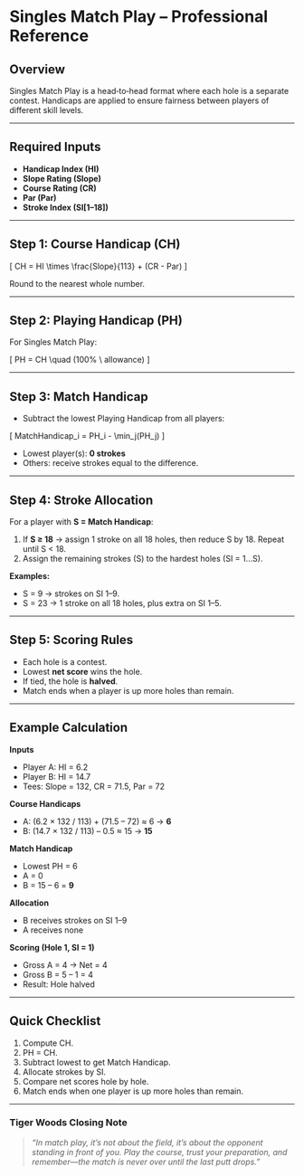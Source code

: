 # Singles Match Play – Professional Reference

## Overview
Singles Match Play is a head‑to‑head format where each hole is a separate contest. Handicaps are applied to ensure fairness between players of different skill levels.

---

## Required Inputs
- **Handicap Index (HI)**
- **Slope Rating (Slope)**
- **Course Rating (CR)**
- **Par (Par)**
- **Stroke Index (SI[1–18])**

---

## Step 1: Course Handicap (CH)

\[
CH = HI \times \frac{Slope}{113} + (CR - Par)
\]

Round to the nearest whole number.

---

## Step 2: Playing Handicap (PH)
For Singles Match Play:

\[
PH = CH \quad (100\% \ allowance)
\]

---

## Step 3: Match Handicap
- Subtract the lowest Playing Handicap from all players:

\[
MatchHandicap_i = PH_i - \min_j(PH_j)
\]

- Lowest player(s): **0 strokes**
- Others: receive strokes equal to the difference.

---

## Step 4: Stroke Allocation
For a player with **S = Match Handicap**:
1. If **S ≥ 18** → assign 1 stroke on all 18 holes, then reduce S by 18. Repeat until S < 18.
2. Assign the remaining strokes (S) to the hardest holes (SI = 1…S).

**Examples:**
- S = 9 → strokes on SI 1–9.
- S = 23 → 1 stroke on all 18 holes, plus extra on SI 1–5.

---

## Step 5: Scoring Rules
- Each hole is a contest.
- Lowest **net score** wins the hole.
- If tied, the hole is **halved**.
- Match ends when a player is up more holes than remain.

---

## Example Calculation
**Inputs**
- Player A: HI = 6.2
- Player B: HI = 14.7
- Tees: Slope = 132, CR = 71.5, Par = 72

**Course Handicaps**
- A: (6.2 × 132 / 113) + (71.5 – 72) ≈ 6 → **6**
- B: (14.7 × 132 / 113) – 0.5 ≈ 15 → **15**

**Match Handicap**
- Lowest PH = 6
- A = 0
- B = 15 – 6 = **9**

**Allocation**
- B receives strokes on SI 1–9
- A receives none

**Scoring (Hole 1, SI = 1)**
- Gross A = 4 → Net = 4
- Gross B = 5 – 1 = 4
- Result: Hole halved

---

## Quick Checklist
1. Compute CH.
2. PH = CH.
3. Subtract lowest to get Match Handicap.
4. Allocate strokes by SI.
5. Compare net scores hole by hole.
6. Match ends when one player is up more holes than remain.

---

### Tiger Woods Closing Note
> *“In match play, it’s not about the field, it’s about the opponent standing in front of you. Play the course, trust your preparation, and remember—the match is never over until the last putt drops.”*

